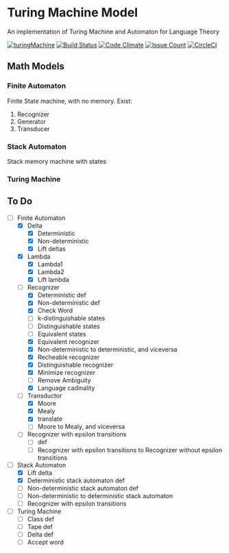 # Turing Machine Model
An implementation of Turing Machine and Automaton for Language Theory

  [![turingMachine](https://img.shields.io/badge/turingMachine-v1.0.0.0-blue.svg?style=plastic)](https://hackage.haskell.org/package/turingMachine)
  [![Build Status](https://travis-ci.org/sanjorgek/turingMachine.svg?branch=master)](https://travis-ci.org/sanjorgek/turingMachine)
  [![Code Climate](https://codeclimate.com/github/sanjorgek/turingMachine/badges/gpa.svg)](https://codeclimate.com/github/sanjorgek/turingMachine)
  [![Issue Count](https://codeclimate.com/github/sanjorgek/turingMachine/badges/issue_count.svg)](https://codeclimate.com/github/sanjorgek/turingMachine)
  [![CircleCI](https://circleci.com/gh/sanjorgek/turingMachine.svg?style=svg)](https://circleci.com/gh/sanjorgek/turingMachine)

## Math Models
### Finite Automaton

Finite State machine, with no memory.
Exist:

1. Recognizer
2. Generator
3. Transducer

### Stack Automaton
Stack memory machine with states

### Turing Machine

## To Do

- [ ] Finite Automaton
  - [x] Delta
    - [x] Deterministic
    - [x] Non-deterministic
    - [x] Lift deltas
  - [x] Lambda
    - [x] Lambda1
    - [x] Lambda2
    - [x] Lift lambda
  - [ ] Recognizer
    - [x] Deterministic def
    - [x] Non-deterministic def
    - [x] Check Word
    - [ ] k-distinguishable states
    - [ ] Distinguishable states
    - [ ] Equivalent states
    - [x] Equivalent recognizer
    - [x] Non-deterministic to deterministic, and viceversa
    - [x] Recheable recognizer
    - [x] Distinguishable recognizer
    - [x] Minimize recognizer
    - [ ] Remove Ambiguity
    - [x] Language cadinality
  - [ ] Transductor
    - [x] Moore
    - [x] Mealy
    - [x] translate
    - [ ] Moore to Mealy, and viceversa   
  - [ ] Recognizer with epsilon transitions
    - [ ] def
    - [ ] Recognizer with epsilon transitions to Recognizer without epsilon transitions
- [ ] Stack Automaton
  - [x] Lift delta
  - [x] Deterministic stack automaton def
  - [ ] Non-deterministic stack automaton def
  - [ ] Non-deterministic to deterministic stack automaton
  - [ ] Recognizer with epsilon transitions
- [ ] Turing Machine
  - [ ] Class def
  - [ ] Tape def
  - [ ] Delta def
  - [ ] Accept word
